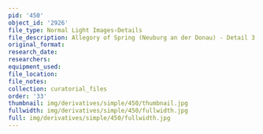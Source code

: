 ```yaml
---
pid: '450'
object_id: '2926'
file_type: Normal Light Images›Details
file_description: Allegory of Spring (Neuburg an der Donau) - Detail 3
original_format:
research_date:
researchers:
equipment_used:
file_location:
file_notes:
collection: curatorial_files
order: '33'
thumbnail: img/derivatives/simple/450/thumbnail.jpg
fullwidth: img/derivatives/simple/450/fullwidth.jpg
full: img/derivatives/simple/450/fullwidth.jpg
---
```

